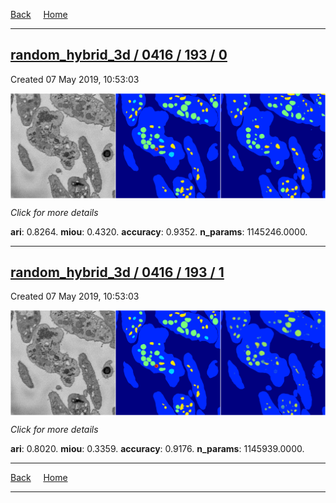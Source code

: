 
[Back](..)&nbsp;&nbsp;&nbsp;&nbsp;&nbsp;[Home](https://leapmanlab.github.io/snapshots)

---

<div class="summary"><a href="0"><h2>random_hybrid_3d / 0416 / 193 / 0</h2></a><p>Created 07 May 2019, 10:53:03
</p><a href="0"><img src="0/media/summary.png" align="center"></a><p>
<i>Click for more details</i>
</p></div>

**ari**: 0.8264. **miou**: 0.4320. **accuracy**: 0.9352. **n_params**: 1145246.0000. 

---

<div class="summary"><a href="1"><h2>random_hybrid_3d / 0416 / 193 / 1</h2></a><p>Created 07 May 2019, 10:53:03
</p><a href="1"><img src="1/media/summary.png" align="center"></a><p>
<i>Click for more details</i>
</p></div>

**ari**: 0.8020. **miou**: 0.3359. **accuracy**: 0.9176. **n_params**: 1145939.0000. 

---

[Back](..)&nbsp;&nbsp;&nbsp;&nbsp;&nbsp;[Home](https://leapmanlab.github.io/snapshots)

---